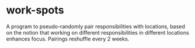 # work-spots
A program to pseudo-randomly pair responsibilities with locations, based on the notion that working on different responsibilities in different locations enhances focus. Pairings reshuffle every 2 weeks.
